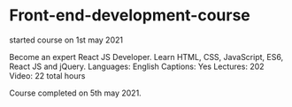 # Front-end-development-course
started course on 1st may 2021

Become an expert React JS Developer. Learn HTML, CSS, JavaScript, ES6, React JS and jQuery.
Languages: English
Captions: Yes
Lectures: 202
Video: 22 total hours

Course completed on 5th may 2021.

